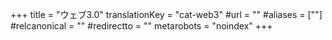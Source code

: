 +++
title = "ウェブ3.0"
translationKey = "cat-web3"
#url = ""
#aliases = [""]
#relcanonical = ""
#redirectto = ""
metarobots = "noindex"
+++
